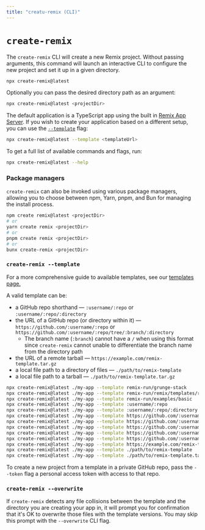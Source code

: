 ```yaml
---
title: "creatu-remix (CLI)"
---
```


# `create-remix`

The `create-remix` CLI will create a new Remix project. Without passing arguments, this command will launch an interactive CLI to configure the new project and set it up in a given directory.

```sh
npx create-remix@latest
```

Optionally you can pass the desired directory path as an argument:

```sh
npx create-remix@latest <projectDir>
```

The default application is a TypeScript app using the built in [Remix App Server][remix-app-server]. If you wish to create your application based on a different setup, you can use the [`--template`][template-flag-hash-link] flag:

```sh
npx create-remix@latest --template <templateUrl>
```

To get a full list of available commands and flags, run:

```sh
npx create-remix@latest --help
```

### Package managers

`create-remix` can also be invoked using various package managers, allowing you to choose between npm, Yarn, pnpm, and Bun for managing the install process.

```sh
npm create remix@latest <projectDir>
# or
yarn create remix <projectDir>
# or
pnpm create remix <projectDir>
# or
bunx create-remix <projectDir>
```

### `create-remix --template`

For a more comprehensive guide to available templates, see our [templates page.][templates]

A valid template can be:

- a GitHub repo shorthand — `:username/:repo` or `:username/:repo/:directory`
- the URL of a GitHub repo (or directory within it) — `https://github.com/:username/:repo` or `https://github.com/:username/:repo/tree/:branch/:directory`
  - The branch name (`:branch`) cannot have a `/` when using this format since `create-remix` cannot unable to differentiate the branch name from the directory path
- the URL of a remote tarball — `https://example.com/remix-template.tar.gz`
- a local file path to a directory of files — `./path/to/remix-template`
- a local file path to a tarball — `./path/to/remix-template.tar.gz`

```sh
npx create-remix@latest ./my-app --template remix-run/grunge-stack
npx create-remix@latest ./my-app --template remix-run/remix/templates/remix
npx create-remix@latest ./my-app --template remix-run/examples/basic
npx create-remix@latest ./my-app --template :username/:repo
npx create-remix@latest ./my-app --template :username/:repo/:directory
npx create-remix@latest ./my-app --template https://github.com/:username/:repo
npx create-remix@latest ./my-app --template https://github.com/:username/:repo/tree/:branch
npx create-remix@latest ./my-app --template https://github.com/:username/:repo/tree/:branch/:directory
npx create-remix@latest ./my-app --template https://github.com/:username/:repo/archive/refs/tags/:tag.tar.gz
npx create-remix@latest ./my-app --template https://github.com/:username/:repo/releases/latest/download/:tag.tar.gz
npx create-remix@latest ./my-app --template https://example.com/remix-template.tar.gz
npx create-remix@latest ./my-app --template ./path/to/remix-template
npx create-remix@latest ./my-app --template ./path/to/remix-template.tar.gz
```

<aside aria-label="Private GitHub repo templates">
<docs-info>

To create a new project from a template in a private GitHub repo, pass the `--token` flag a personal access token with access to that repo.

</docs-info>
</aside>

### `create-remix --overwrite`

If `create-remix` detects any file collisions between the template and the directory you are creating your app in, it will prompt you for confirmation that it's OK to overwrite those files with the template versions. You may skip this prompt with the `--overwrite` CLI flag.

[templates]: ../guides/templates
[remix-app-server]: ./serve
[template-flag-hash-link]: #create-remix---template
